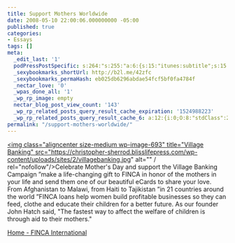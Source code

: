 ```yaml
---
title: Support Mothers Worldwide
date: 2008-05-10 22:00:06.000000000 -05:00
published: true
categories:
- Essays
tags: []
meta:
  _edit_last: '1'
  podPressPostSpecific: s:264:"s:255:"a:6:{s:15:"itunes:subtitle";s:15:"##PostExcerpt##";s:14:"itunes:summary";s:15:"##PostExcerpt##";s:15:"itunes:keywords";s:17:"##WordPressCats##";s:13:"itunes:author";s:10:"##Global##";s:15:"itunes:explicit";s:7:"Default";s:12:"itunes:block";s:7:"Default";}";";
  _sexybookmarks_shortUrl: http://b2l.me/42zfc
  _sexybookmarks_permaHash: eb025db6296abdae54fcf5bf0fa4784f
  _nectar_love: '0'
  _wpas_done_all: '1'
  _wp_rp_image: empty
  nectar_blog_post_view_count: '143'
  _wp_rp_related_posts_query_result_cache_expiration: '1524988223'
  _wp_rp_related_posts_query_result_cache_6: a:12:{i:0;O:8:"stdClass":2:{s:7:"post_id";s:3:"719";s:5:"score";s:16:"69.3436252128444";}i:1;O:8:"stdClass":2:{s:7:"post_id";s:3:"590";s:5:"score";s:18:"38.933552810970546";}i:2;O:8:"stdClass":2:{s:7:"post_id";s:4:"1145";s:5:"score";s:18:"38.599444641638634";}i:3;O:8:"stdClass":2:{s:7:"post_id";s:3:"607";s:5:"score";s:17:"37.54725844985065";}i:4;O:8:"stdClass":2:{s:7:"post_id";s:3:"317";s:5:"score";s:17:"21.49024979081344";}i:5;O:8:"stdClass":2:{s:7:"post_id";s:4:"4783";s:5:"score";s:18:"21.018141627214337";}i:6;O:8:"stdClass":2:{s:7:"post_id";s:3:"340";s:5:"score";s:18:"20.925101595930585";}i:7;O:8:"stdClass":2:{s:7:"post_id";s:4:"2378";s:5:"score";s:18:"19.631847266094447";}i:8;O:8:"stdClass":2:{s:7:"post_id";s:3:"402";s:5:"score";s:18:"18.265011015921072";}i:9;O:8:"stdClass":2:{s:7:"post_id";s:4:"2078";s:5:"score";s:18:"17.548939516379463";}i:10;O:8:"stdClass":2:{s:7:"post_id";s:4:"8013";s:5:"score";s:18:"17.274537273377636";}i:11;O:8:"stdClass":2:{s:7:"post_id";s:4:"1438";s:5:"score";s:18:"16.643150583502383";}}
permalink: "/support-mothers-worldwide/"
---
```

<a href="http://www.villagebanking.org" rel="nofollow"><img class="aligncenter size-medium wp-image-693" title="Village Banking" src="https://christopher-sherrod.blisslifepress.com/wp-content/uploads/sites/2/villagebanking.jpg" alt="" / rel="nofollow"/></a>Celebrate Mother's Day and support the Village Banking Campaign ”make a life-changing gift to FINCA in honor of the mothers in your life and send them one of our beautiful eCards to share your love. From Afghanistan to Malawi, from Haiti to Tajikistan ”in 21 countries around the world ”FINCA loans help women build profitable businesses so they can feed, clothe and educate their children for a better future. As our founder John Hatch said, "The fastest way to affect the welfare of children is through aid to their mothers."

<a href="http://www.villagebanking.org/site/c.erKPI2PCIoE/b.2394109/k.BEA3/Home.htm" rel="nofollow">Home - FINCA International</a></p>
